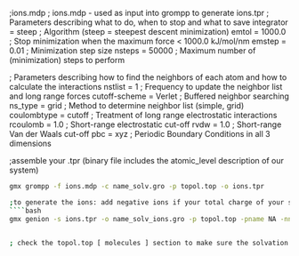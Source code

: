 ;ions.mdp
; ions.mdp - used as input into grompp to generate ions.tpr
; Parameters describing what to do, when to stop and what to save
integrator  = steep         ; Algorithm (steep = steepest descent minimization)
emtol       = 1000.0        ; Stop minimization when the maximum force < 1000.0 kJ/mol/nm
emstep      = 0.01          ; Minimization step size
nsteps      = 50000         ; Maximum number of (minimization) steps to perform

; Parameters describing how to find the neighbors of each atom and how to calculate the interactions
nstlist         = 1         ; Frequency to update the neighbor list and long range forces
cutoff-scheme	= Verlet    ; Buffered neighbor searching 
ns_type         = grid      ; Method to determine neighbor list (simple, grid)
coulombtype     = cutoff    ; Treatment of long range electrostatic interactions
rcoulomb        = 1.0       ; Short-range electrostatic cut-off
rvdw            = 1.0       ; Short-range Van der Waals cut-off
pbc             = xyz       ; Periodic Boundary Conditions in all 3 dimensions


;assemble your .tpr  (binary file includes the atomic_level description of our system)
````bash
gmx grompp -f ions.mdp -c name_solv.gro -p topol.top -o ions.tpr

;to generate the ions: add negative ions if your total charge of your system is posotive and vice versa
````bash
gmx genion -s ions.tpr -o name_solv_ions.gro -p topol.top -pname NA -nname CL -neutral


; check the topol.top [ molecules ] section to make sure the solvation and ion section went through.
